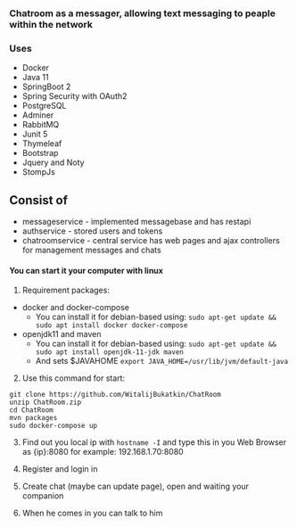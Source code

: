 ### Chatroom as a messager, allowing text messaging to peaple within the network 

### Uses
- Docker
- Java 11
- SpringBoot 2
- Spring Security with OAuth2
- PostgreSQL
- Adminer
- RabbitMQ
- Junit 5
- Thymeleaf
- Bootstrap
- Jquery and Noty
- StompJs

## Consist of
- messageservice - implemented messagebase and has restapi
- authservice - stored users and tokens
- chatroomservice - central service has web pages and ajax controllers for management messages and chats

#### You can start it your computer with linux

1. Requirement packages:
 - docker and docker-compose
	- You can install it for debian-based using:
	```sudo apt-get update && sudo apt install docker docker-compose```
 - openjdk11 and maven
	- You can install it for debian-based using:
	```sudo apt-get update && sudo apt install openjdk-11-jdk maven```
	- And sets $JAVAHOME
	```export JAVA_HOME=/usr/lib/jvm/default-java```


2. Use this command for start:
```
git clone https://github.com/WitalijBukatkin/ChatRoom
unzip ChatRoom.zip
cd ChatRoom
mvn packages
sudo docker-compose up
```
3. Find out you local ip with `hostname -I`
and type this in you Web Browser as {ip}:8080 for example: 192.168.1.70:8080

4. Register and login in
5. Create chat (maybe can update page), open and waiting your companion
6. When he comes in you can talk to him

